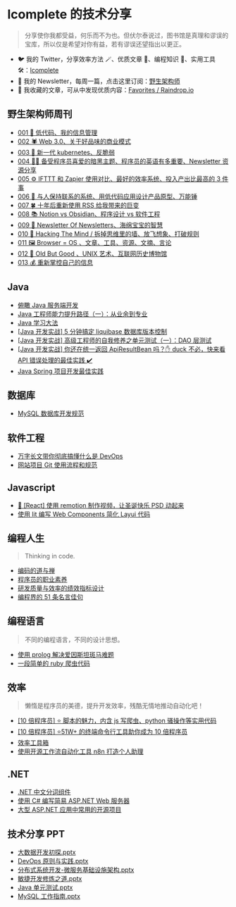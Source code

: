 # lcomplete 的技术分享

> 分享使你我都受益，何乐而不为也。但伏尔泰说过，图书馆是真理和谬误的宝库，所以仅是希望对你有益，若有谬误还望指出以更正。

- 🐦 我的 Twitter，分享效率方法 🪄、优质文章 📑、编程知识 🎹、实用工具 🛠️：[lcomplete](https://twitter.com/lcomplete_wild)
- 📧 我的 Newsletter，每周一篇，点击这里订阅：[野生架构师](https://www.getrevue.co/profile/lcomplete)
- 📘 我收藏的文章，可从中发现优质内容：[Favorites / Raindrop.io](https://raindrop.io/lcomplete/favorites-23073692)

<!-- ## Hello World

> 打开计算机编程这扇大门。

* [计算机编程：自底向上方法](docs/world/自底向上方法.md)  -->

## 野生架构师周刊

- [001 🐣 低代码、我的信息管理](docs/letter/001.md)
- [002 🕷 Web 3.0、关于好品味的商业模式](docs/letter/002.md)
- [003 🐂 新一代 kubernetes、反脆弱](docs/letter/003.md)
- [004 🧛‍♂ 备受程序员喜爱的暗黑主题、程序员的英语有多重要、Newsletter 资源分享](docs/letter/004.md)
- [005 ⚙️ IFTTT 和 Zapier 使用对比、最好的效率系统、投入产出比最高的 3 件事](docs/letter/005.md)
- [006 📒 与人保持联系的系统、用低代码应用设计产品原型、万能锤](docs/letter/006.md)
- [007 🍀 十年后重新使用 RSS 给我带来的巨变](docs/letter/007.md)
- [008 📚 Notion vs Obsidian、程序设计 vs 软件工程](docs/letter/008.md)
- [009 🌈 Newsletter Of Newsletters、海绵宝宝的智慧](docs/letter/009.md)
- [010 🚀 Hacking The Mind / 拆掉思维里的墙、放飞想象、打破规则](docs/letter/010.md)
- [011 🖼 Browser = OS 、文章、工具、资源、文摘、言论](docs/letter/011.md)
- [012 📸 Old But Good 、UNIX 艺术、互联网历史博物馆](docs/letter/012.md)
- [013 💰 重新掌控自己的信息](docs/letter/013.md)

## Java

- [俯瞰 Java 服务端开发](docs/java/俯瞰Java服务端开发.md)
- [Java 工程师能力提升路径（一）：从业余到专业](docs/java/part_one_of_java_engineer_path.md)
- [Java 学习大法](docs/java/java_study_way.md)
- [\[Java 开发实战\] 5 分钟搞定 liquibase 数据库版本控制](docs/java/liquibase.md)
- [\[Java 开发实战\] 高级工程师的自我修养之单元测试（一）：DAO 层测试](docs/java/unit_test.md)
- [\[Java 开发实战\] 你还在统一返回 ApiResultBean 吗？✋ duck 不必，快来看 API 错误处理的最佳实践 ✔️](docs/java/api_error_handling.md)
- [Java Spring 项目开发最佳实践](docs/java/spring_best_practice.md)

## 数据库

- [MySQL 数据库开发规范](docs/db/mysql_standard.md)

## 软件工程

- [万字长文带你彻底搞懂什么是 DevOps](docs/engineering/devops.md)
- [网站项目 Git 使用流程和规范](docs/engineering/gitflow.md)

## Javascript

- [🎄 [React] 使用 remotion 制作视频，让圣诞快乐 PSD 动起来](docs/js/remotion.md)
- [使用 lit 编写 Web Components 简化 Layui 代码](docs/js/lit_layui.md)

## 编程人生

> Thinking in code.

- [编码的道与禅](docs/thinking/编码的道与禅.md)
- [程序员的职业素养](docs/thinking/程序员的职业素养.md)
- [研发质量与效率的绩效指标设计](docs/thinking/coder_kpi.md)
- [编程界的 51 条名言佳句](docs/thinking/quotes.md)

<!-- ## 架构 -->

## 编程语言

> 不同的编程语言，不同的设计思想。

- [使用 prolog 解决爱因斯坦斑马难题](docs/lang/使用prolog解决爱因斯坦斑马难题.md)
- [一段简单的 ruby 爬虫代码](docs/lang/一段简单的ruby爬虫代码.md)

## 效率

> 懒惰是程序员的美德，提升开发效率，残酷无情地推动自动化吧！

- [\[10 倍程序员\] ⭐ 脚本的魅力，内含 js 写爬虫、python 骚操作等实用代码](docs/10x/script.md)
- [\[10 倍程序员\] ⭐51W+ 的终端命令行工具助你成为 10 倍程序员](docs/10x/terminal.md)
- [效率工具箱](docs/tools/我的效率工具箱.md)
- [使用开源工作流自动化工具 n8n 打造个人助理](docs/tools/n8n.md)

## .NET

- [.NET 中文分词组件](https://github.com/lcomplete/WordSegmentation)
- [使用 C# 编写简易 ASP.NET Web 服务器](https://lcomplete.github.io/blog/2013/07/16/use-csharp-write-aspnet-web-server/)
- [大型 ASP.NET 应用中常用的开源项目](https://lcomplete.github.io/blog/2013/09/22/asp-dot-net-common-open-source-project/)

## 技术分享 PPT

- [大数据开发初探.pptx](https://github.com/lcomplete/TechShare/blob/master/docs/ppt/大数据开发初探.pptx)
- [DevOps 原则与实践.pptx](https://github.com/lcomplete/TechShare/blob/master/docs/ppt/DevOps%20%E5%8E%9F%E5%88%99%E4%B8%8E%E5%AE%9E%E8%B7%B5.pptx)
- [分布式系统开发-微服务基础设施架构.pptx](https://github.com/lcomplete/TechShare/blob/master/docs/java/%E5%88%86%E5%B8%83%E5%BC%8F%E7%B3%BB%E7%BB%9F%E5%BC%80%E5%8F%91-%E5%BE%AE%E6%9C%8D%E5%8A%A1%E5%9F%BA%E7%A1%80%E8%AE%BE%E6%96%BD%E6%9E%B6%E6%9E%84.pptx)
- [敏捷开发修炼之道.pptx](https://github.com/lcomplete/TechShare/blob/master/docs/thinking/%E6%95%8F%E6%8D%B7%E5%BC%80%E5%8F%91%E4%BF%AE%E7%82%BC%E4%B9%8B%E9%81%93.pptx)
- [Java 单元测试.pptx](https://github.com/lcomplete/TechShare/blob/master/docs/java/java%E5%8D%95%E5%85%83%E6%B5%8B%E8%AF%95.pptx)
- [MySQL 工作指南.pptx](https://github.com/lcomplete/TechShare/blob/master/docs/db/MySQL%20%E5%B7%A5%E4%BD%9C%E6%8C%87%E5%8D%97.pptx)
